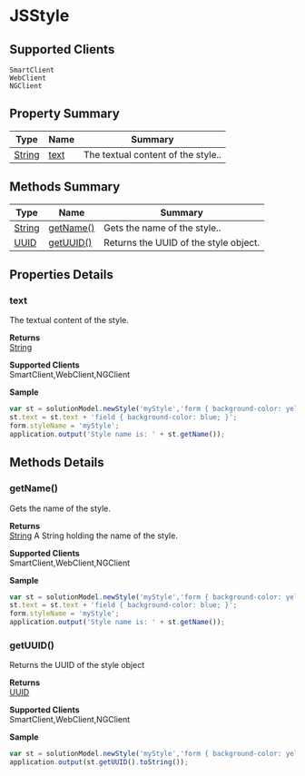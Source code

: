 #  JSStyle

## **Supported Clients**

    SmartClient
    WebClient
    NGClient

## Property Summary

| Type                                                  | Name                    | Summary                                                                                                           |
| ----------------------------------------------------- | ----------------------- | ----------------------------------------------------------------------------------------------------------------- |
| [String](../JSLib/String.md) | [text](JSStyle.md#text)                   | The textual content of the style..                                    |

## Methods Summary

| Type                                                  | Name                    | Summary                                                                                                           |
| ----------------------------------------------------- | ----------------------- | ----------------------------------------------------------------------------------------------------------------- |
| [String](../JSLib/String.md) | [getName()](JSStyle.md#getname)                   | Gets the name of the style..                                    |
| [UUID](../Application/UUID.md) | [getUUID()](JSStyle.md#getuuid)                   | Returns the UUID of the style object.                                    |

## Properties Details

### text

The textual content of the style.

**Returns**\
[String](../JSLib/String.md) 

**Supported Clients**\
SmartClient,WebClient,NGClient

**Sample**

```javascript
var st = solutionModel.newStyle('myStyle','form { background-color: yellow; }');
st.text = st.text + 'field { background-color: blue; }';
form.styleName = 'myStyle';
application.output('Style name is: ' + st.getName());
```

## Methods Details

### getName()

Gets the name of the style.


**Returns**\
[String](../JSLib/String.md) A String holding the name of the style.

**Supported Clients**\
SmartClient,WebClient,NGClient

**Sample**

```javascript
var st = solutionModel.newStyle('myStyle','form { background-color: yellow; }');
st.text = st.text + 'field { background-color: blue; }';
form.styleName = 'myStyle';
application.output('Style name is: ' + st.getName());
```
### getUUID()

Returns the UUID of the style object


**Returns**\
[UUID](../Application/UUID.md) 

**Supported Clients**\
SmartClient,WebClient,NGClient

**Sample**

```javascript
var st = solutionModel.newStyle('myStyle','form { background-color: yellow; }');
application.output(st.getUUID().toString());
```

